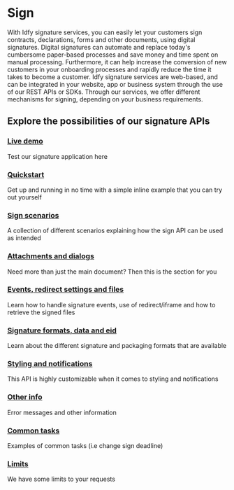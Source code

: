 # Sign

With Idfy signature services, you can easily let your customers sign contracts, declarations, forms and other documents, using digital signatures. Digital signatures can automate and replace today's cumbersome paper-based processes and save money and time spent on manual processing. Furthermore, it can help increase the conversion of new customers in your onboarding processes and rapidly reduce the time it takes to become a customer. Idfy signature services are web-based, and can be integrated in your website, app or business system through the use of our REST APIs or SDKs. Through our services, we offer different mechanisms for signing, depending on your business requirements.

## Explore the possibilities of our signature APIs

### [Live demo](live-demo.md)

Test our signature application here

### [Quickstart ](quickstart.md)

Get up and running in no time with a simple inline example that you can try out yourself

### [Sign scenarios](sign-scenarios/)

A collection of different scenarios explaining how the sign API can be used as intended

### [Attachments and dialogs](attachments-and-dialogs/)

Need more than just the main document? Then this is the section for you

### [Events, redirect settings and files](events-redirect-settings-and-files/)

Learn how to handle signature events, use of redirect/iframe and how to retrieve the signed files

### [Signature formats, data and eid](https://idfy.gitbooks.io/docs/api-endpoints/sign/signature-formats-data-and-eid/)

Learn about the different signature and packaging formats that are available

### [Styling and notifications](styling-and-notifications/)

This API is highly customizable when it comes to styling and notifications

### [Other info](https://github.com/idfy-io/docs/tree/03620e70ee3b7989ed24b6633b4f8de0c17c2f74/api-endpoints/sign/other-information/README.md)

Error messages and other information

### [Common tasks](common-tasks/)

Examples of common tasks \(i.e change sign deadline\)

### [Limits](https://github.com/idfy-io/docs/tree/50b77c8e22a7c475e13087d91d31f1fdd268c74d/sign/limits.md)

We have some limits to your requests

